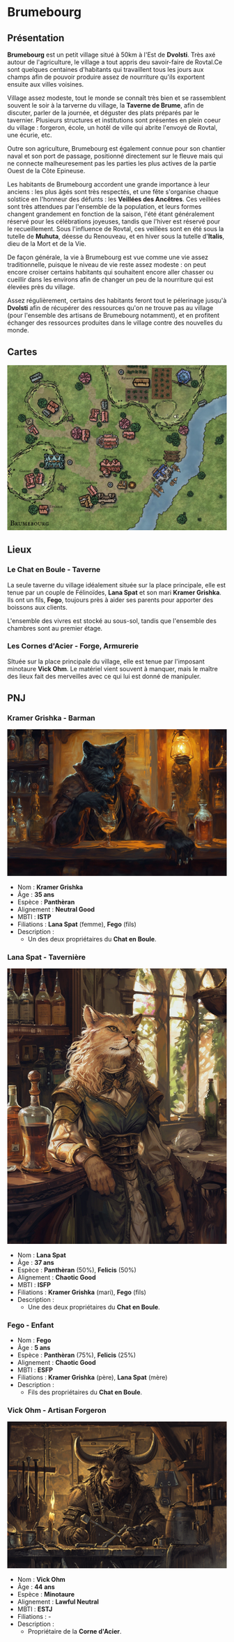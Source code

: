 # Brumebourg

## Présentation
**Brumebourg** est un petit village situé à 50km à l'Est de **Dvolsti**. Très axé autour de l'agriculture, le village a tout appris deu savoir-faire de Rovtal.Ce sont quelques centaines d'habitants qui travaillent tous les jours aux champs afin de pouvoir produire assez de nourriture qu'ils exportent ensuite aux villes voisines. 

Village assez modeste, tout le monde se connaît très bien et se rassemblent souvent le soir à la tarverne du village, la **Taverne de Brume**, afin de discuter, parler de la journée, et déguster des plats préparés par le tavernier. Plusieurs structures et institutions sont présentes en plein coeur du village : forgeron, école, un hotêl de ville qui abrite l'envoyé de Rovtal, une écurie, etc. 

Outre son agriculture, Brumebourg est également connue pour son chantier naval et son port de passage, positionné directement sur le fleuve mais qui ne connecte malheuresement pas les parties les plus actives de la partie Ouest de la Côte Epineuse.

Les habitants de Brumebourg accordent une grande importance à leur anciens : les plus âgés sont très respectés, et une fête s'organise chaque solstice en l'honneur des défunts : les **Veillées des Ancêtres**. Ces veillées sont très attendues par l'ensemble de la population, et leurs formes changent grandement en fonction de la saison, l'été étant généralement réservé pour les célébrations joyeuses, tandis que l'hiver est réservé pour le recueillement. Sous l'influence de Rovtal, ces veillées sont en été sous la tutelle de **Muhuta**, déesse du Renouveau, et en hiver sous la tutelle d'**Italis**, dieu de la Mort et de la Vie.

De façon générale, la vie à Brumebourg est vue comme une vie assez traditionnelle, puisque le niveau de vie reste assez modeste : on peut encore croiser certains habitants qui souhaitent encore aller chasser ou cueillir dans les environs afin de changer un peu de la nourriture qui est élevées près du village.

Assez régulièrement, certains des habitants feront tout le pélerinage jusqu'à **Dvolsti** afin de récupérer des ressources qu'on ne trouve pas au village (pour l'ensemble des artisans de Brumebourg notamment), et en profitent échanger des ressources produites dans le village contre des nouvelles du monde. 

## Cartes
![Brumebourg](../../_images/Brumebourg.jpg)

## Lieux
### Le Chat en Boule - Taverne 
La seule taverne du village idéalement située sur la place principale, elle est tenue par un couple de Félinoïdes, **Lana Spat** et son mari **Kramer Grishka**. Ils ont un fils, **Fego**, toujours près à aider ses parents pour apporter des boissons aux clients.

L'ensemble des vivres est stocké au sous-sol, tandis que l'ensemble des chambres sont au premier étage.

### Les Cornes d'Acier - Forge, Armurerie
SItuée sur la place principale du village, elle est tenue par l'imposant minotaure **Vick Ohm**. Le matériel vient souvent à manquer, mais le maître des lieux fait des merveilles avec ce qui lui est donné de manipuler.

## PNJ 

### Kramer Grishka - Barman
![Kramer Grishka](../../_images/barman.png)
* Nom : **Kramer Grishka**
* Âge : **35 ans**
* Espèce : **Panthèran**
* Alignement : **Neutral Good**
* MBTI : **ISTP**
* Filiations : **Lana Spat** (femme), **Fego** (fils)
* Description : 
    * Un des deux propriétaires du **Chat en Boule**.

### Lana Spat - Tavernière
![Lana Spat](../../_images/taverniere.png)
* Nom : **Lana Spat**
* Âge : **37 ans**
* Espèce : **Panthèran** (50%), **Felicis** (50%)
* Alignement : **Chaotic Good**
* MBTI : **ISFP**
* Filiations : **Kramer Grishka** (mari), **Fego** (fils)
* Description :
    * Une des deux propriétaires du **Chat en Boule**.

### Fego - Enfant
* Nom : **Fego**
* Âge : **5 ans**
* Espèce : **Panthèran** (75%), **Felicis** (25%)
* Alignement : **Chaotic Good**
* MBTI : **ESFP**
* Filiations : **Kramer Grishka** (père), **Lana Spat** (mère)
* Description : 
    * Fils des propriétaires du **Chat en Boule**.

### Vick Ohm - Artisan Forgeron
![Vick](../../_images/forgeron.png)
* Nom : **Vick Ohm**
* Âge : **44 ans**
* Espèce : **Minotaure**
* Alignement : **Lawful Neutral**
* MBTI : **ESTJ**
* Filiations : -
* Description : 
    * Propriétaire de la **Corne d'Acier**.

